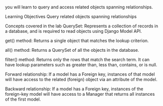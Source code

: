 you will learn to query and access related objects spanning relationships.

Learning Objectives
Query related objects spanning relationships

Concepts covered in the lab
QuerySet: Represents a collection of records in a database, and is required to read objects using Django Model API.

get() method: Returns a single object that matches the lookup criterion.

all() method: Returns a QuerySet of all the objects in the database.

filter() method: Returns only the rows that match the search term. It can have lookup parameters such as greater than, less than, contains, or is null.

Forward relationship: If a model has a Foreign key, instances of that model will have access to the related (foreign) object via an attribute of the model.

Backward relationship: If a model has a Foreign key, instances of the foreign-key model will have access to a Manager that returns all instances of the first model.